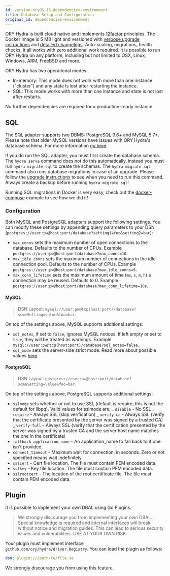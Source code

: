 ```yaml
---
id: version-oryOS.15-dependencies-environment
title: Database Setup and Configuration
original_id: dependencies-environment
---
```


ORY Hydra is built cloud native and implements
[12factor](https://www.12factor.net/) principles. The Docker Image is 5 MB light
and versioned with
[verbose upgrade instructions](https://github.com/ory/hydra/blob/master/UPGRADE.md)
and
[detailed changelogs](https://github.com/ory/hydra/blob/master/CHANGELOG.md).
Auto-scaling, migrations, health checks, it all works with zero additional work
required. It is possible to run ORY Hydra on any platform, including but not
limited to OSX, Linux, Windows, ARM, FreeBSD and more.

ORY Hydra has two operational modes:

- In-memory: This mode does not work with more than one instance ("cluster") and
  any state is lost after restarting the instance.
- SQL: This mode works with more than one instance and state is not lost after
  restarts.

No further dependencies are required for a production-ready instance.

## SQL

The SQL adapter supports two DBMS: PostgreSQL 9.6+ and MySQL 5.7+. Please note
that older MySQL versions have issues with ORY Hydra's database schema. For more
information [go here](https://github.com/ory/hydra/issues/377).

If you do run the SQL adapter, you must first create the database schema. The
`hydra serve` command does not do this automatically, instead you must run
`hydra migrate sql` to create the schemas. The `hydra migrate sql` command also
runs database migrations in case of an upgrade. Please follow the
[upgrade instructions](https://github.com/ory/hydra/blob/master/UPGRADE.md) to
see when you need to run this command. Always create a backup before running
`hydra migrate sql`!

Running SQL migrations in Docker is very easy, check out the
[docker-compose](https://github.com/ory/hydra/blob/master/quickstart-postgres.yml)
example to see how we did it!

### Configuration

Both MySQL and PostgreSQL adapters support the following settings. You can
modify these settings by appending query parameters to your DSN
(`postgres://user:pw@host:port/database?setting1=foo&setting2=bar`):

- `max_conns` sets the maximum number of open connections to the database.
  Defaults to the number of CPUs. Example
  `postgres://user:pw@host:port/database?max_conns=10`.
- `max_idle_conns` sets the maximum number of connections in the idle connection
  pool. Defaults to the number of CPUs. Example
  `postgres://user:pw@host:port/database?max_idle_conns=5`.
- `max_conn_lifetime` sets the maximum amount of time (`ms`, `s`, `m`, `h`) a
  connection may be reused. Defaults to 0. Example
  `postgres://user:pw@host:port/database?max_conn_lifetime=10s`.

#### MySQL

> DSN Layout:
> `mysql://user:pw@tcp(host:port)/database?someSetting=value&foo=bar`.

On top of the settings above, MySQL supports additional settings:

- `sql_notes`, if set to `false`, ignores MySQL notices. If left empty or set to
  `true`, they will be treated as warnings. Example
  `mysql://user:pw@tcp(host:port)/database?sql_notes=false`.
- `sql_mode` sets the server-side strict mode. Read more about possible values
  [here](https://dev.mysql.com/doc/refman/5.7/en/sql-mode.html).

#### PostgreSQL

> DSN Layout: `postgres://user:pw@host:port/database?someSetting=value&foo=bar`.

On top of the settings above, PostgreSQL supports additional settings:

- `sslmode` sets whether or not to use SSL (default is require, this is not the
  default for libpq). Valid values for sslmode are: _ `disable` - No SSL _
  `require` - Always SSL (skip verification) _ `verify-ca` - Always SSL (verify
  that the certificate presented by the server was signed by a trusted CA) _
  `verify-full` - Always SSL (verify that the certification presented by the
  server was signed by a trusted CA and the server host name matches the one in
  the certificate)
- `fallback_application_name` - An application_name to fall back to if one isn't
  provided.
- `connect_timeout` - Maximum wait for connection, in seconds. Zero or not
  specified means wait indefinitely.
- `sslcert` - Cert file location. The file must contain PEM encoded data.
- `sslkey` - Key file location. The file must contain PEM encoded data.
- `sslrootcert` - The location of the root certificate file. The file must
  contain PEM encoded data.

## Plugin

It is possible to implement your own DBAL using Go Plugins.

> We strongly discourage you from implementing your own DBAL. Special knowledge
> is required and internal interfaces will break without notice and migration
> guides. This can lead to serious security issues and vulnerabilities. USE AT
> YOUR OWN RISK.

Your plugin must implement interface `github.com/ory/hydra/driver.Registry`. You
can load the plugin as follows:

```yaml
dsn: plugin:///path/to/file.so
```

We strongly discourage you from using this feature.
